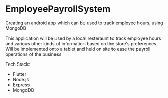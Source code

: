 # EmployeePayrollSystem
Creating an android app which can be used to track employee hours, using MongoDB

This application will be used by a local resteraunt to track employee hours and various other kinds of information based on the store's preferences. Will be implemented onto a tablet and held on site to ease the payroll operations of the business


Tech Stack:
- Flutter
- Node.js
- Express
- MongoDB
